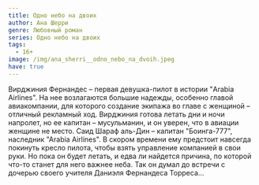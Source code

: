 ```yaml
---
title: Одно небо на двоих
author: Ана Шерри
genre: Любовный роман
series: Одно небо на двоих
tags:
  - 16+
image: /img/ana_sherri__odno_nebo_na_dvoih.jpeg
have: true
---
```

Вирджиния Фернандес – первая девушка-пилот в истории "Arabia Airlines". На нее возлагаются большие надежды, особенно главой авиакомпании, для которого создание экипажа во главе с женщиной – отличный рекламный ход. Вирджиния готова летать дни и ночи напролет, но ее капитан – мусульманин, и он уверен, что в авиации женщине не место. Саид Шараф аль-Дин – капитан "Боинга-777", наследник "Аrabiа Airlines". В скором времени ему предстоит навсегда покинуть кресло пилота, чтобы взять управление компанией в свои руки. Но пока он будет летать, и едва ли найдется причина, по которой что-то станет для него важнее неба. Так он думал до встречи с дочерью своего учителя Даниэля Фернандеса Торреса…